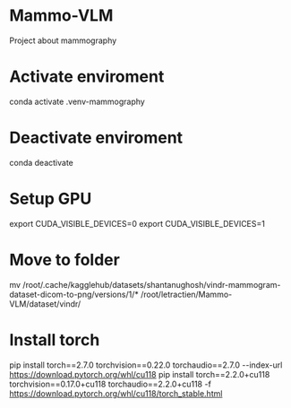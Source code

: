 # Mammo-VLM
Project about mammography

# Activate enviroment
conda activate .venv-mammography

# Deactivate enviroment
conda deactivate

# Setup GPU
export CUDA_VISIBLE_DEVICES=0
export CUDA_VISIBLE_DEVICES=1

# Move to folder
mv /root/.cache/kagglehub/datasets/shantanughosh/vindr-mammogram-dataset-dicom-to-png/versions/1/* /root/letractien/Mammo-VLM/dataset/vindr/

# Install torch
pip install torch==2.7.0 torchvision==0.22.0 torchaudio==2.7.0 --index-url https://download.pytorch.org/whl/cu118
pip install torch==2.2.0+cu118 torchvision==0.17.0+cu118 torchaudio==2.2.0+cu118 -f https://download.pytorch.org/whl/cu118/torch_stable.html